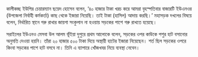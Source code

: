 কালীকচ্ছ ইউপির চেয়ারম্যান ছয়েদ হোসেন বলেন, ‘৪০ হাজার টাকা খরচ করে আমরা বৃহস্পতিবার বাজারটি ইউএনওর (উপজেলা নির্বাহী কর্মকর্তা) কাছ থেকে ইজারা নিয়েছি। তাই টাকা (হাসিল) আদায় করছি।’ মহাসড়ক দখলের বিষয়ে বলেন, নির্ধারিত স্থানে গরু রাখার জায়গা সংকুলান না হওয়ায় সড়কের পাশে গরু রাখতে হয়েছে।

সরাইলের ইউএনও মেসবা উল আলম ভূঁইয়া দুপুরে প্রথম আলোকে বলেন, সড়কের ওপর কাউকে পশুর হাট বসানোর অনুমতি দেওয়া হয়নি। তাঁরা ২০ হাজার ৫০০ টাকা দিয়ে অস্থায়ী হাটের ইজারা নিয়েছেন। শর্ত ছিল সড়কের ওপরে কিংবা সড়কের পাশে হাট বসবে না। তিনি এ ব্যাপারে খোঁজখবর নিয়ে ব্যবস্থা নেবেন।
